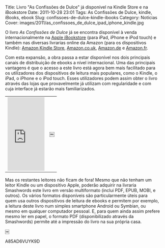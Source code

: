 Title: Livro "As Confissões de Dulce" já disponível na Kindle Store e na iBookstore
Date: 2011-10-28 23:01
Tags: As Confissões de Dulce, kindle, iBooks, ebook 
Slug: confissoes-de-dulce-kindle-ibooks
Category: Notícias
Cover: images/2011/as_confissoes_de_dulce_ipad_iphone_kindle.jpg

O livro *As Confissões de Dulce* já se encontra disponível à venda internacionalmente na [Apple iBookstore](http://itunes.apple.com/pt/book/id476477238?mt=11) (para iPad, iPhone e iPod touch) e também nas diversas livrarias online da Amazon (para os dispositivos Kindle): [Amazon Kindle Store](http://www.amazon.com/dp/B0060CY896), [Amazon.co.uk](http://www.amazon.co.uk/dp/B0060CY896), [Amazon.de](http://www.amazon.de/dp/B0060CY896) e [Amazon.fr](http://www.amazon.fr/dp/B0060CY896). 

Com esta expansão, a obra passa a estar disponível nos dois principais canais de distribuição de ebooks a nível internacional. Uma das principais vantagens é que o acesso a este livro está agora bem mais facilitado para os utilizadores dos dispositivos de leitura mais populares, como o Kindle, o iPad, o iPhone e o iPod touch. Esses utilizadores podem assim obter o livro através das lojas que provavelmente já utilizam com regularidade e com cuja interface já estarão mais familiarizados.

<table width=100% align=center cellpadding=3 cellspacing=3>
<tr>
<td>
<center><iframe src="http://rcm.amazon.com/e/cm?lt1=_blank&bc1=FFFFFF&IS2=1&npa=1&bg1=FFFFFF&fc1=000000&lc1=0000FF&t=victodomin-20&o=1&p=8&l=as1&m=amazon&f=ifr&ref=tf_til&asins=B0060CY896" style="width:120px;height:240px;" scrolling="no" marginwidth="0" marginheight="0" frameborder="0"></iframe></center>
</td>
<td>
<center>￼</center>
</td>
</table>

Mas os restantes leitores não ficam de fora! Mesmo que não tenham um leitor Kindle ou um dispositivo Apple, poderão adquirir na livraria Smashwords este livro em versão multiformato (inclui PDF, EPUB, MOBI, e outros). Os vários formatos disponíveis são particularmente úteis para quem usa outros dispositivos de leitura de ebooks e permitem por exemplo, a leitura deste livro num simples smartphone Android ou Symbian, ou mesmo em qualquer computador pessoal. E, para quem ainda assim prefere mesmo ler em papel, o formato PDF (disponibilizado através da Smashwords) permite até a impressão do livro na sua própria casa. 

￼

A85AD6VUYK9D
